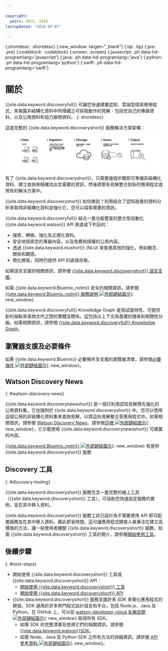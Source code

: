 ```yaml
---

copyright:
  years: 2015, 2018
lastupdated: "2018-09-07"

---
```


{:shortdesc: .shortdesc}
{:new_window: target="_blank"}
{:tip: .tip}
{:pre: .pre}
{:codeblock: .codeblock}
{:screen: .screen}
{:javascript: .ph data-hd-programlang='javascript'}
{:java: .ph data-hd-programlang='java'}
{:python: .ph data-hd-programlang='python'}
{:swift: .ph data-hd-programlang='swift'}

# 關於

{{site.data.keyword.discoveryfull}} 可讓您快速建置認知、雲端型探索應用程式，來揭露非結構化資料中所隱藏之可採取動作的見解 - 包括您自己的專屬資料，以及公用資料和協力廠商資料。
{: shortdesc}

這是完整的 {{site.data.keyword.discoveryshort}} 服務解決方案架構：

![Discovery 架構圖](images/discovery-flow.png)

有了 {{site.data.keyword.discoveryshort}}，只需要幾個步驟即可準備非結構化資料、建立查詢來精確找出您需要的資訊，然後將那些見解整合到新的應用程式或現有的解決方案中。

{{site.data.keyword.discoveryshort}} 如何做到？利用結合了認知直覺的資料分析來取得非結構化資料並強化它，您可以探索需要的資訊。

{{site.data.keyword.discoveryfull}} 結合一套功能豐富的整合型自動化 {{site.data.keyword.watson}} API 來達成下列目的：

- 搜索、轉換、強化及正規化資料。
- 安全地探索您的專屬內容，以及免費和授權的公用內容。
- 透過 {{site.data.keyword.nlushort}} (NLU) 來套用其他的強化，例如概念、關係和觀感。
- 簡化開發，同時仍提供 API 的直接存取。

如需語言支援的相關資訊，請參閱 [{{site.data.keyword.discoveryshort}} 語言支援](/docs/services/discovery/language-support.html)。

如需 {{site.data.keyword.Bluemix_notm}} 安全的相關資訊，請參閱 [{{site.data.keyword.Bluemix_notm}} 服務說明 ![外部鏈結圖示](../../icons/launch-glyph.svg "外部鏈結圖示")](https://www.ibm.com/software/sla/sladb.nsf/searchsaas/?searchview&searchorder=4&searchmax=0&query=%28IBM+Cloud+Service+description%29){: new_window}

{{site.data.keyword.discoveryfull}} Knowledge Graph 是測試版特性，可提供新的端點來查詢文件之間的實體及關係。這包括以上下文為基礎的搜尋和相關性分級。如需相關資訊，請參閱 [{{site.data.keyword.discoveryfull}} Knowledge Graph](/docs/services/discovery/building-kg.html)。

## 瀏覽器支援及必要條件

如需 {{site.data.keyword.Bluemix}} 必要條件及支援的瀏覽器清單，請參閱[必要條件 ![外部鏈結圖示](../../icons/launch-glyph.svg "外部鏈結圖示")](https://console.bluemix.net/docs/overview/prereqs.html#prereqs){: new_window}。

## Watson Discovery News
{: #watson-discovery-news}

{{site.data.keyword.discoverynewsshort}} 是一個已利用認知見解預先強化的公用資料集，它也隨附於 {{site.data.keyword.discoveryshort}} 中。您可以使用這個公用的非結構化資料集來查詢見解，以將這些見解整合至應用程式中。如需相關資訊，請參閱 [Watson Discovery News](/docs/services/discovery/watson-discovery-news.html#watson-discovery-news)。請參閱[這裡 ![外部鏈結圖示](../../icons/launch-glyph.svg "外部鏈結圖示")](https://discovery-news-demo.ng.bluemix.net/){: new_window}，它示範使用 {{site.data.keyword.discoverynewsshort}} 可建置的內容。

[{{site.data.keyword.Bluemix_notm}} ![外部鏈結圖示](../../icons/launch-glyph.svg "外部鏈結圖示")](https://console.ng.bluemix.net/catalog/services/discovery/){: new_window} 有提供 {{site.data.keyword.discoveryshort}} 服務

## Discovery 工具
{: #discovery-tooling}

{{site.data.keyword.discoveryshort}} 服務包含一套完整的線上工具（{{site.data.keyword.discoveryshort}} 工具），可協助您快速設定服務的實例，並在其中移入資料。

{{site.data.keyword.discoveryshort}} 服務工具已設計為不需要使用 API 即可配置服務並在其中移入資料，藉此節省時間。這可讓應用程式開發人員專注在建立高價值的方法，讓一般使用者體驗 {{site.data.keyword.discoveryshort}} 服務。如需 {{site.data.keyword.discoveryshort}} 工具的簡介，請參閱[開始使用工具](/docs/services/discovery/getting-started-tool.html)。


## 後續步驟
{: #next-steps}

- 開始使用 {{site.data.keyword.discoveryshort}} 工具或 {{site.data.keyword.discoveryshort}} API：
    - [開始使用 {{site.data.keyword.discoveryshort}} 工具](/docs/services/discovery/getting-started-tool.html)
    - [開始使用 {{site.data.keyword.discoveryshort}} API](/docs/services/discovery/getting-started.html)
- {{site.data.keyword.discoveryshort}} 服務支援許多 SDK 來簡化應用程式的開發。SDK 適用於許多熱門程式設計語言和平台，包括 Node.js、Java 及 Python。在 GitHub 上，可以從 [watson-developer-cloud 名稱空間 ![外部鏈結圖示](../../icons/launch-glyph.svg "外部鏈結圖示")](https://github.com/watson-developer-cloud){: new_window} 取得所有 SDK。
    - 如需 SDK 的完整清單及使用它們的相關資訊，請參閱 [{{site.data.keyword.watson}}SDK](https://console.bluemix.net/docs/services/watson/getting-started-sdks.html#sdks)。
    - 如需 Node、Java 及 Python SDK 之所有方法的詳細資訊，請參閱 [API 參考資料 ![外部鏈結圖示](../../icons/launch-glyph.svg "外部鏈結圖示")](https://www.ibm.com/watson/developercloud/discovery/api/v1/curl.html?curl){: new_window}。
